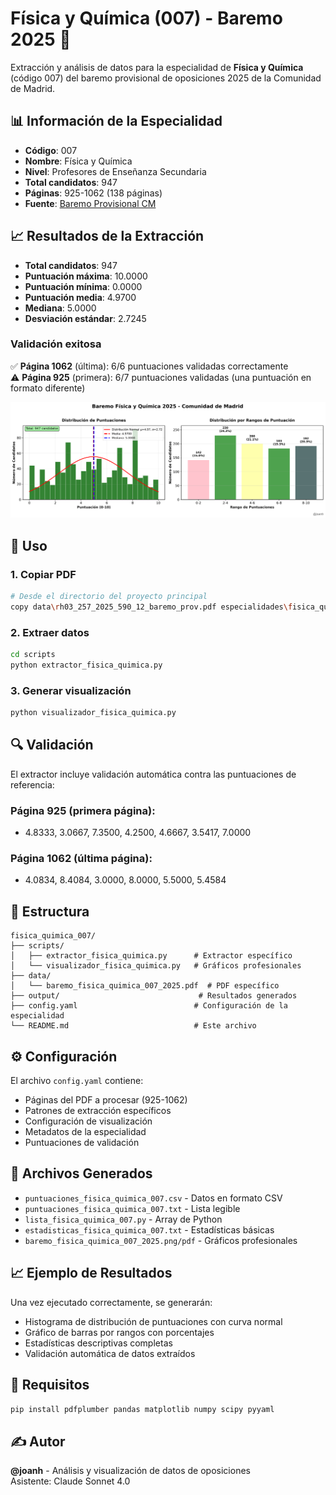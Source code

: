 # Física y Química (007) - Baremo 2025 🧪

Extracción y análisis de datos para la especialidad de **Física y Química** (código 007) del baremo provisional de oposiciones 2025 de la Comunidad de Madrid.

## 📊 Información de la Especialidad

- **Código**: 007
- **Nombre**: Física y Química  
- **Nivel**: Profesores de Enseñanza Secundaria
- **Total candidatos**: 947
- **Páginas**: 925-1062 (138 páginas)
- **Fuente**: [Baremo Provisional CM](https://www.comunidad.madrid/sites/default/files/doc/educacion/rh03/rh03_257_2025_590_12_baremo_prov.pdf)

## 📈 Resultados de la Extracción

- **Total candidatos**: 947
- **Puntuación máxima**: 10.0000
- **Puntuación mínima**: 0.0000  
- **Puntuación media**: 4.9700
- **Mediana**: 5.0000
- **Desviación estándar**: 2.7245

### Validación exitosa

✅ **Página 1062** (última): 6/6 puntuaciones validadas correctamente  
⚠️ **Página 925** (primera): 6/7 puntuaciones validadas (una puntuación en formato diferente)

![Gráfico Física y Química](../../img/baremo_fisica_y_quimica_007_2025.png)

## 🚀 Uso

### 1. Copiar PDF

```bash
# Desde el directorio del proyecto principal
copy data\rh03_257_2025_590_12_baremo_prov.pdf especialidades\fisica_quimica_007\data\baremo_fisica_quimica_007_2025.pdf
```

### 2. Extraer datos

```bash
cd scripts
python extractor_fisica_quimica.py
```

### 3. Generar visualización

```bash
python visualizador_fisica_quimica.py
```

## 🔍 Validación

El extractor incluye validación automática contra las puntuaciones de referencia:

### Página 925 (primera página):
- 4.8333, 3.0667, 7.3500, 4.2500, 4.6667, 3.5417, 7.0000

### Página 1062 (última página):
- 4.0834, 8.4084, 3.0000, 8.0000, 5.5000, 5.4584

## 📁 Estructura

```
fisica_quimica_007/
├── scripts/
│   ├── extractor_fisica_quimica.py      # Extractor específico
│   └── visualizador_fisica_quimica.py   # Gráficos profesionales
├── data/
│   └── baremo_fisica_quimica_007_2025.pdf  # PDF específico
├── output/                               # Resultados generados
├── config.yaml                          # Configuración de la especialidad
└── README.md                            # Este archivo
```

## ⚙️ Configuración

El archivo `config.yaml` contiene:
- Páginas del PDF a procesar (925-1062)
- Patrones de extracción específicos
- Configuración de visualización
- Metadatos de la especialidad
- Puntuaciones de validación

## 🎯 Archivos Generados

- `puntuaciones_fisica_quimica_007.csv` - Datos en formato CSV
- `puntuaciones_fisica_quimica_007.txt` - Lista legible
- `lista_fisica_quimica_007.py` - Array de Python
- `estadisticas_fisica_quimica_007.txt` - Estadísticas básicas
- `baremo_fisica_quimica_007_2025.png/pdf` - Gráficos profesionales

## 📈 Ejemplo de Resultados

Una vez ejecutado correctamente, se generarán:
- Histograma de distribución de puntuaciones con curva normal
- Gráfico de barras por rangos con porcentajes
- Estadísticas descriptivas completas
- Validación automática de datos extraídos

## 🔧 Requisitos

```bash
pip install pdfplumber pandas matplotlib numpy scipy pyyaml
```

## ✍️ Autor

**@joanh** - Análisis y visualización de datos de oposiciones  
Asistente: Claude Sonnet 4.0
